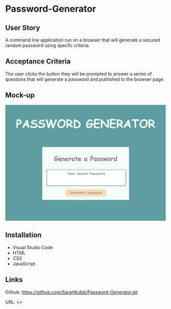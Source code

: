 # Password-Generator

## User Story

A command line application run on a browser that will generate a secured random password using specfic criteria.

## Acceptance Criteria

The user clicks the button they will be prompted to answer a series of questions that will generate a password and published to the browser page.

## Mock-up

![The application has a brown button labeled "Generate Password](Assets\images\pwmockup.jpg)

## Installation

* Visual Studio Code
* HTML
* CSS
* JavaScript

## Links

Github: <https://github.com/SarahKubik/Password-Generator.git>

URL: <>